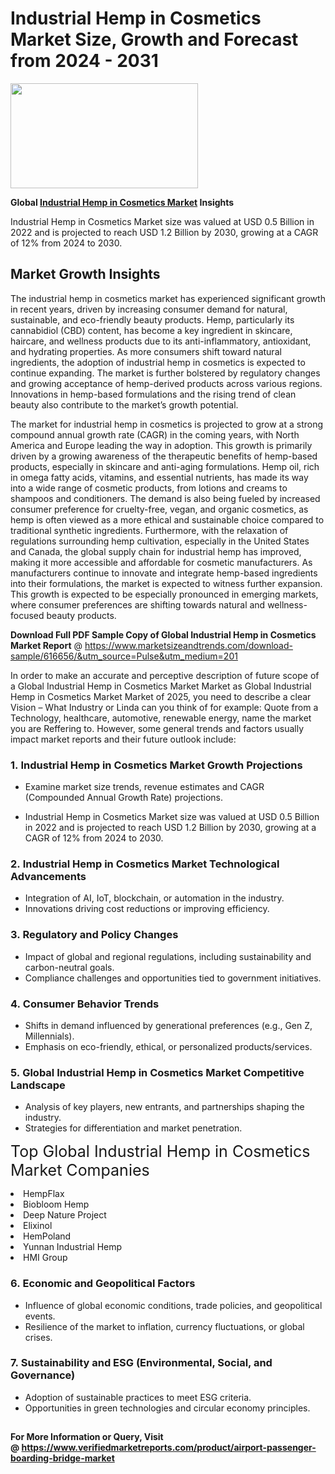 <H1>Industrial Hemp in Cosmetics Market Size, Growth and Forecast from 2024 - 2031</H1><img class="aligncenter size-medium wp-image-584254" src="https://thirdeyenews.in/wp-content/uploads/2024/09/Global-Market-Research-300x168.jpeg" alt="" width="300" height="168" /><p><strong>Global&nbsp;<a href="https://www.marketsizeandtrends.com/download-sample/616656/&amp;utm_source=Pulse&amp;utm_medium=201">Industrial Hemp in Cosmetics Market</a> Insights</strong></p><p>Industrial Hemp in Cosmetics Market size was valued at USD 0.5 Billion in 2022 and is projected to reach USD 1.2 Billion by 2030, growing at a CAGR of 12% from 2024 to 2030.</p><p><h2>Market Growth Insights</h2> <p>The industrial hemp in cosmetics market has experienced significant growth in recent years, driven by increasing consumer demand for natural, sustainable, and eco-friendly beauty products. Hemp, particularly its cannabidiol (CBD) content, has become a key ingredient in skincare, haircare, and wellness products due to its anti-inflammatory, antioxidant, and hydrating properties. As more consumers shift toward natural ingredients, the adoption of industrial hemp in cosmetics is expected to continue expanding. The market is further bolstered by regulatory changes and growing acceptance of hemp-derived products across various regions. Innovations in hemp-based formulations and the rising trend of clean beauty also contribute to the market’s growth potential. </p> <p>The market for industrial hemp in cosmetics is projected to grow at a strong compound annual growth rate (CAGR) in the coming years, with North America and Europe leading the way in adoption. This growth is primarily driven by a growing awareness of the therapeutic benefits of hemp-based products, especially in skincare and anti-aging formulations. Hemp oil, rich in omega fatty acids, vitamins, and essential nutrients, has made its way into a wide range of cosmetic products, from lotions and creams to shampoos and conditioners. The demand is also being fueled by increased consumer preference for cruelty-free, vegan, and organic cosmetics, as hemp is often viewed as a more ethical and sustainable choice compared to traditional synthetic ingredients. Furthermore, with the relaxation of regulations surrounding hemp cultivation, especially in the United States and Canada, the global supply chain for industrial hemp has improved, making it more accessible and affordable for cosmetic manufacturers. As manufacturers continue to innovate and integrate hemp-based ingredients into their formulations, the market is expected to witness further expansion. This growth is expected to be especially pronounced in emerging markets, where consumer preferences are shifting towards natural and wellness-focused beauty products. </p><p><span class=""><strong>Download Full PDF Sample Copy of Global Industrial Hemp in Cosmetics Market Report</strong> @ <a href="https://www.marketsizeandtrends.com/download-sample/616656/&amp;utm_source=Pulse&amp;utm_medium=201" target="_blank">https://www.marketsizeandtrends.com/download-sample/616656/&amp;utm_source=Pulse&amp;utm_medium=201</a></span></p><p>In order to make an accurate and perceptive description of future scope of a Global&nbsp;Industrial Hemp in Cosmetics Market Market as Global&nbsp;Industrial Hemp in Cosmetics Market Market of 2025, you need to describe a clear Vision &ndash; What Industry or Linda can you think of for example: Quote from a Technology, healthcare, automotive, renewable energy, name the market you are Reffering to. However, some general trends and factors usually impact market reports and their future outlook include:</p><h3>1.&nbsp;<strong>Industrial Hemp in Cosmetics Market Growth Projections</strong></h3><ul><li>Examine market size trends, revenue estimates and CAGR (Compounded Annual Growth Rate) projections.</li><li><p>Industrial Hemp in Cosmetics Market size was valued at USD 0.5 Billion in 2022 and is projected to reach USD 1.2 Billion by 2030, growing at a CAGR of 12% from 2024 to 2030.</p></li></ul><h3>2.&nbsp;<strong>Industrial Hemp in Cosmetics Market Technological Advancements</strong></h3><ul><li>Integration of AI, IoT, blockchain, or automation in the industry.</li><li>Innovations driving cost reductions or improving efficiency.</li></ul><h3>3.&nbsp;<strong>Regulatory and Policy Changes</strong></h3><ul><li>Impact of global and regional regulations, including sustainability and carbon-neutral goals.</li><li>Compliance challenges and opportunities tied to government initiatives.</li></ul><h3>4.&nbsp;<strong>Consumer Behavior Trends</strong></h3><ul><li>Shifts in demand influenced by generational preferences (e.g., Gen Z, Millennials).</li><li>Emphasis on eco-friendly, ethical, or personalized products/services.</li></ul><h3>5.&nbsp;<strong>Global Industrial Hemp in Cosmetics Market Competitive Landscape</strong></h3><ul><li>Analysis of key players, new entrants, and partnerships shaping the industry.</li><li>Strategies for differentiation and market penetration.</li></ul><p data-pm-slice="1 1 []"><span style="color: inherit; font-family: inherit; font-size: 25px;">Top Global Industrial Hemp in Cosmetics Market Companies</span></p><div class="" data-test-id=""><p><li>HempFlax</li><li> Biobloom Hemp</li><li> Deep Nature Project</li><li> Elixinol</li><li> HemPoland</li><li> Yunnan Industrial Hemp</li><li> HMI Group</li></p></div><h3>6.&nbsp;<strong>Economic and Geopolitical Factors</strong></h3><ul><li>Influence of global economic conditions, trade policies, and geopolitical events.</li><li>Resilience of the market to inflation, currency fluctuations, or global crises.</li></ul><h3>7.&nbsp;<strong>Sustainability and ESG (Environmental, Social, and Governance)</strong></h3><ul><li>Adoption of sustainable practices to meet ESG criteria.</li><li>Opportunities in green technologies and circular economy principles.</li></ul><h2><strong style="font-size: 14px;">For More Information or Query, Visit @&nbsp;</strong><a style="background-color: #ffffff; font-size: 14px;" href="https://www.marketsizeandtrends.com/report/industrial-hemp-in-cosmetics-market/" target="_blank">https://www.verifiedmarketreports.com/product/airport-passenger-boarding-bridge-market</a></h2>
